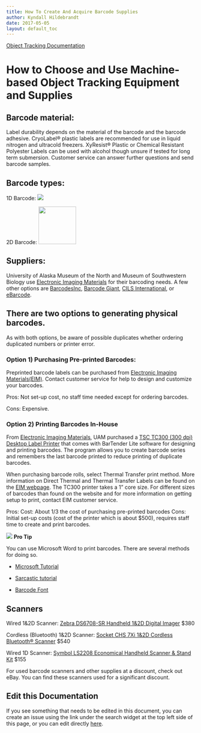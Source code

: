 ```yaml
---
title: How To Create And Acquire Barcode Supplies
author: Kyndall Hildebrandt
date: 2017-05-05
layout: default_toc
---
```


[Object Tracking Documentation](https://handbook.arctosdb.org/documentation/container.html)

# How to Choose and Use Machine-based Object Tracking Equipment and Supplies
 
## Barcode material:
Label durability depends on the material of the barcode and the barcode adhesive. CryoLabel® plastic labels are recommended for use in liquid nitrogen and ultracold freezers. XyResist® Plastic or Chemical Resistant Polyester Labels can be used with alcohol though unsure if tested for long term submersion. Customer service can answer further questions and send barcode samples.

## Barcode types:

1D Barcode: ![](https://raw.githubusercontent.com/ArctosDB/documentation-wiki/gh-pages/images/uploads/1D_2.png)

2D Barcode: <img src="https://raw.githubusercontent.com/ArctosDB/documentation-wiki/gh-pages/images/uploads/2D_2.png" width="100">

## Suppliers:

University of Alaska Museum of the North and Museum of Southwestern Biology use [Electronic Imaging Materials](http://barcode-labels.com/) for their barcoding needs. A few other options are [BarcodesInc](http://www.barcodesinc.com/), [Barcode Giant](http://www.barcodegiant.com/), [CILS International](http://www.cils-international.com/us/), or [eBarcode](http://www.ebarcode.com/).

## There are two options to generating physical barcodes. 
As with both options, be aware of possible duplicates whether ordering duplicated numbers or printer error. 

### Option 1) Purchasing Pre-printed Barcodes:

Preprinted barcode labels can be purchased from [Electronic Imaging Materials(EIM)](http://barcode-labels.com/). Contact customer service for help to design and customize your barcodes.

Pros: Not set-up cost, no staff time needed except for ordering barcodes.

Cons: Expensive.

### Option 2) Printing Barcodes In-House

From [Electronic Imaging Materials](http://barcode-labels.com/), UAM purchased a [TSC TC300 (300 dpi) Desktop Label Printer](http://barcode-labels.com/shop/printers/tsc-tc300/) that comes with BarTender Lite software for designing and printing barcodes. The program allows you to create barcode series and remembers the last barcode printed to reduce printing of duplicate barcodes. 

When purchasing barcode rolls, select Thermal Transfer print method. More information on Direct Thermal and Thermal Transfer Labels can be found on the [EIM webpage](http://barcode-labels.com/products/blank-labels/). The TC300 printer takes a 1” core size. For different sizes of barcodes than found on the website and for more information on getting setup to print, contact EIM customer service. 

Pros: Cost: About 1/3 the cost of purchasing pre-printed barcodes
Cons: Initial set-up costs (cost of the printer which is about $500), requires staff time to create and print barcodes.

![](https://raw.githubusercontent.com/ArctosDB/documentation-wiki/gh-pages/tutorial_images/Bear%20Pro.jpg) **Pro Tip** 

You can use Microsoft Word to print barcodes. There are several methods for doing so.

 - <a href="https://msdn.microsoft.com/en-us/library/hh745903(v=office.12).aspx" target="_blank">Microsoft Tutorial</a>

 - <a href="https://www.clearlyinventory.com/how-to-print-barcodes-with-excel-and-word" target="_blank">Sarcastic tutorial</a>
 
 - <a href="https://github.com/ArctosDB/arctos/issues/1560#issuecomment-396389903" target ="_blank">Barcode Font</a>


## Scanners

Wired 1&2D Scanner: [Zebra DS6708-SR Handheld 1&2D Digital Imager](http://barcode-labels.com/shop/scanners/zebra-ds6708-sr/) $380

Cordless (Bluetooth) 1&2D Scanner: [Socket CHS 7Xi 1&2D Cordless Bluetooth® Scanner](http://barcode-labels.com/shop/scanners/socket-chs-7xi-cordless-97071/) $540

Wired 1D Scanner: [Symbol LS2208 Economical Handheld Scanner & Stand Kit](http://barcode-labels.com/shop/scanners/zebra-ls2208/) $155

For used barcode scanners and other supplies at a discount, check out eBay. You can find these scanners used for a significant discount. 

## Edit this Documentation

If you see something that needs to be edited in this document, you can create an issue using the link under the search widget at the top left side of this page, or you can edit directly <a href="https://github.com/ArctosDB/documentation-wiki/edit/gh-pages/_how_to/Barcode-Supplies.markdown" target="_blank">here</a>.
